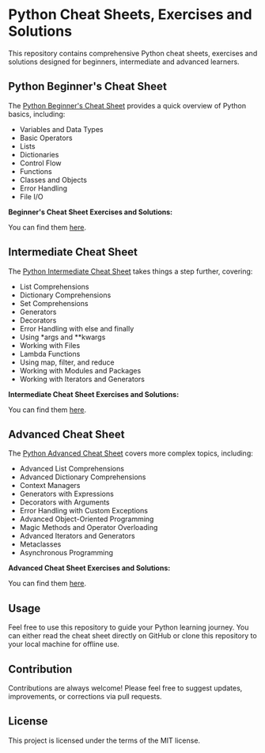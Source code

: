 # Python Cheat Sheets, Exercises and Solutions

This repository contains comprehensive Python cheat sheets, exercises and solutions designed for beginners, intermediate and advanced learners.

## Python Beginner's Cheat Sheet

The [Python Beginner's Cheat Sheet](./Python_Beginners_Cheat_Sheet.md) provides a quick overview of Python basics, including:

- Variables and Data Types
- Basic Operators
- Lists
- Dictionaries
- Control Flow
- Functions
- Classes and Objects
- Error Handling
- File I/O

**Beginner's Cheat Sheet Exercises and Solutions:**

You can find them [here](./Python_Beginners_Exercises_Solutions.md).

## Intermediate Cheat Sheet

The [Python Intermediate Cheat Sheet](./Python_Intermediate_Cheat_Sheet.md) takes things a step further, covering:

- List Comprehensions
- Dictionary Comprehensions
- Set Comprehensions
- Generators
- Decorators
- Error Handling with else and finally
- Using *args and **kwargs
- Working with Files
- Lambda Functions
- Using map, filter, and reduce
- Working with Modules and Packages
- Working with Iterators and Generators

**Intermediate Cheat Sheet Exercises and Solutions:**

You can find them [here](./Python_Intermediate_Exercises_Solutions.md).

## Advanced Cheat Sheet

The [Python Advanced Cheat Sheet](./Python_Advanced_Cheat_Sheet.md) covers more complex topics, including:

- Advanced List Comprehensions
- Advanced Dictionary Comprehensions
- Context Managers
- Generators with Expressions
- Decorators with Arguments
- Error Handling with Custom Exceptions
- Advanced Object-Oriented Programming
- Magic Methods and Operator Overloading
- Advanced Iterators and Generators
- Metaclasses
- Asynchronous Programming

**Advanced Cheat Sheet Exercises and Solutions:**

You can find them [here](./Python_Advanced_Exercises_Solutions.md).

## Usage

Feel free to use this repository to guide your Python learning journey. You can either read the cheat sheet directly on GitHub or clone this repository to your local machine for offline use.

## Contribution

Contributions are always welcome! Please feel free to suggest updates, improvements, or corrections via pull requests.

## License

This project is licensed under the terms of the MIT license.


